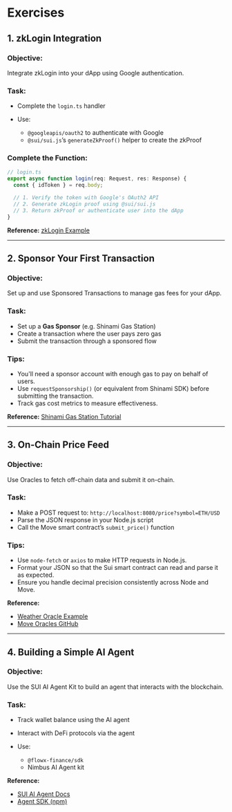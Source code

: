 # Exercises

## 1. zkLogin Integration

### Objective:

Integrate zkLogin into your dApp using Google authentication.

### Task:

* Complete the `login.ts` handler
* Use:

  * `@googleapis/oauth2` to authenticate with Google
  * `@sui/sui.js`’s `generateZkProof()` helper to create the zkProof

### Complete the Function:

```ts
// login.ts
export async function login(req: Request, res: Response) {
  const { idToken } = req.body;

  // 1. Verify the token with Google's OAuth2 API
  // 2. Generate zkLogin proof using @sui/sui.js
  // 3. Return zkProof or authenticate user into the dApp
}
```

**Reference:** [zkLogin Example](https://docs.sui.io/guides/developer/cryptography/zklogin-integration/zklogin-example)

---

## 2. Sponsor Your First Transaction

### Objective:

Set up and use Sponsored Transactions to manage gas fees for your dApp.

### Task:

* Set up a **Gas Sponsor** (e.g. Shinami Gas Station)
* Create a transaction where the user pays zero gas
* Submit the transaction through a sponsored flow

### Tips:

* You'll need a sponsor account with enough gas to pay on behalf of users.
* Use `requestSponsorship()` (or equivalent from Shinami SDK) before submitting the transaction.
* Track gas cost metrics to measure effectiveness.

**Reference:** [Shinami Gas Station Tutorial](https://blog.sui.io/shinami-gas-station-tutorial/)

---

## 3. On-Chain Price Feed

### Objective:

Use Oracles to fetch off-chain data and submit it on-chain.

### Task:

* Make a POST request to:
  `http://localhost:8080/price?symbol=ETH/USD`
* Parse the JSON response in your Node.js script
* Call the Move smart contract’s `submit_price()` function

### Tips:

* Use `node-fetch` or `axios` to make HTTP requests in Node.js.
* Format your JSON so that the Sui smart contract can read and parse it as expected.
* Ensure you handle decimal precision consistently across Node and Move.

**Reference:**

* [Weather Oracle Example](https://docs.sui.io/guides/developer/app-examples/weather-oracle#initialize-the-project)
* [Move Oracles GitHub](https://github.com/pentagonxyz/move-oracles)

---

## 4. Building a Simple AI Agent

### Objective:

Use the SUI AI Agent Kit to build an agent that interacts with the blockchain.

### Task:

* Track wallet balance using the AI agent
* Interact with DeFi protocols via the agent
* Use:

  * `@flowx-finance/sdk`
  * Nimbus AI Agent kit

**Reference:**

* [SUI AI Agent Docs](https://docs.getnimbus.io/sui-ai-agent/introduction)
* [Agent SDK (npm)](https://www.npmjs.com/package/@flowx-finance/sdk)
